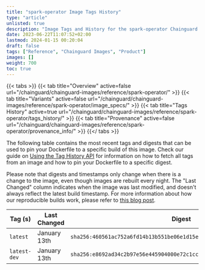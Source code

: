 ```yaml
---
title: "spark-operator Image Tags History"
type: "article"
unlisted: true
description: "Image Tags and History for the spark-operator Chainguard Image"
date: 2023-06-22T11:07:52+02:00
lastmod: 2024-01-15 00:20:04
draft: false
tags: ["Reference", "Chainguard Images", "Product"]
images: []
weight: 700
toc: true
---
```


{{< tabs >}}
{{< tab title="Overview" active=false url="/chainguard/chainguard-images/reference/spark-operator/" >}}
{{< tab title="Variants" active=false url="/chainguard/chainguard-images/reference/spark-operator/image_specs/" >}}
{{< tab title="Tags History" active=true url="/chainguard/chainguard-images/reference/spark-operator/tags_history/" >}}
{{< tab title="Provenance" active=false url="/chainguard/chainguard-images/reference/spark-operator/provenance_info/" >}}
{{</ tabs >}}

The following table contains the most recent tags and digests that can be used to pin your Dockerfile to a specific build of this image. Check our guide on [Using the Tag History API](/chainguard/chainguard-images/using-the-tag-history-api/) for information on how to fetch all tags from an image and how to pin your Dockerfile to a specific digest.

Please note that digests and timestamps only change when there is a change to the image, even though images are rebuilt every night. The "Last Changed" column indicates when the image was last modified, and doesn't always reflect the latest build timestamp. For more information about how our reproducible builds work, please refer to [this blog post](https://www.chainguard.dev/unchained/reproducing-chainguards-reproducible-image-builds).

| Tag (s)       | Last Changed | Digest                                                                    |
|---------------|--------------|---------------------------------------------------------------------------|
|  `latest`     | January 13th | `sha256:460561ac752a6fd14b13b551be06e1d15e49a661716c019f032f9879c16c8326` |
|  `latest-dev` | January 13th | `sha256:e8692ad34c2b97e56e445904000e72c1cc7269a3f24dc09ec331c450a40a5bd0` |

